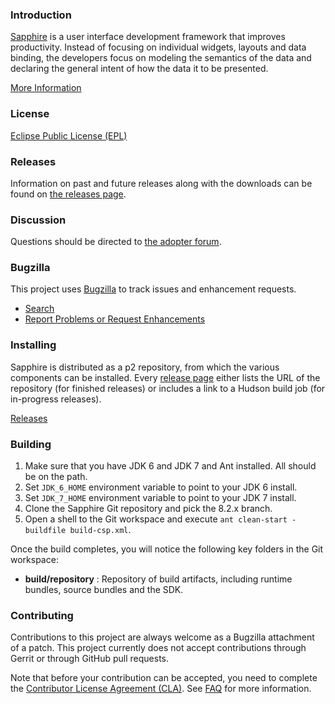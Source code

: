 ### Introduction


[Sapphire](http://www.eclipse.org/sapphire/) is a user interface development framework that improves productivity.
Instead of focusing on individual widgets, layouts and data binding, the developers
focus on modeling the semantics of the data and declaring the general intent of
how the data it to be presented.

[More Information](http://www.eclipse.org/sapphire/documentation/introduction)
 
### License

[Eclipse Public License (EPL)](http://www.eclipse.org/legal/epl-v10.html)

### Releases

Information on past and future releases along with the downloads can be found on 
[the releases page](http://www.eclipse.org/sapphire/releases/).
 
### Discussion
 
Questions should be directed to [the adopter forum](http://www.eclipse.org/forums/index.php/f/192/).

### Bugzilla
 
This project uses [Bugzilla](https://bugs.eclipse.org/bugs/report.cgi?x_axis_field=bug_status&y_axis_field=bug_severity&z_axis_field=&no_redirect=1&query_format=report-table&short_desc_type=allwordssubstr&short_desc=&classification=Technology&product=Sapphire&resolution=---&resolution=FIXED&longdesc_type=allwordssubstr&longdesc=&bug_file_loc_type=allwordssubstr&bug_file_loc=&status_whiteboard_type=allwordssubstr&status_whiteboard=&keywords_type=allwords&keywords=&bug_id=&bug_id_type=anyexact&votes=&votes_type=greaterthaneq&emailtype1=substring&email1=&emailtype2=substring&email2=&emailtype3=substring&email3=&chfieldvalue=&chfieldfrom=&chfieldto=Now&j_top=AND&f1=noop&o1=noop&v1=&format=table&action=wrap)
to track issues and enhancement requests.
 
 * [Search](https://bugs.eclipse.org/bugs/query.cgi?classification=Technology&product=Sapphire)
 * [Report Problems or Request Enhancements](https://bugs.eclipse.org/bugs/enter_bug.cgi?classification=Technology&product=Sapphire)
 
### Installing

Sapphire is distributed as a p2 repository, from which the various components can be installed. Every [release page](http://www.eclipse.org/sapphire/releases/)
either lists the URL of the repository (for finished releases) or includes a link to a Hudson build job (for in-progress releases).

[Releases](http://www.eclipse.org/sapphire/releases/)
 
### Building

 1. Make sure that you have JDK 6 and JDK 7 and Ant installed. All should be on the path.
 2. Set `JDK_6_HOME` environment variable to point to your JDK 6 install.
 3. Set `JDK_7_HOME` environment variable to point to your JDK 7 install.
 4. Clone the Sapphire Git repository and pick the 8.2.x branch.
 5. Open a shell to the Git workspace and execute `ant clean-start -buildfile build-csp.xml`.
 
 Once the build completes, you will notice the following key folders in the Git workspace:

 * **build/repository** : Repository of build artifacts, including runtime bundles, source bundles and the SDK.

### Contributing

Contributions to this project are always welcome as a Bugzilla attachment of a patch. This project currently does not
accept contributions through Gerrit or through GitHub pull requests.

Note that before your contribution can be accepted, you need to
complete the [Contributor License Agreement (CLA)](http://www.eclipse.org/legal/CLA.php). 
See [FAQ](https://www.eclipse.org/legal/clafaq.php) for more information.
